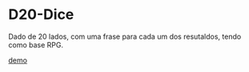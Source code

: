 # D20-Dice

Dado de 20 lados, com uma frase para cada um dos resutaldos, tendo como base RPG.
 
<p align="left"><a href="https://d20-dice.vercel.app/">demo </a></p></p>

